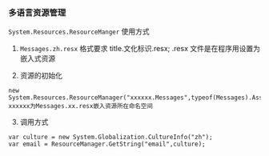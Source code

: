 ### 多语言资源管理

`System.Resources.ResourceManger` 使用方式

1. `Messages.zh.resx` 格式要求 title.文化标识.resx; .resx 文件是在程序用设置为嵌入式资源

2. 资源的初始化

```
new System.Resources.ResourceManager("xxxxxx.Messages",typeof(Messages).Assembly);
xxxxxx为Messages.xx.resx嵌入资源所在命名空间
```
3. 调用方式

```
var culture = new System.Globalization.CultureInfo("zh");
var email = ResourceManager.GetString("email",culture);
```
